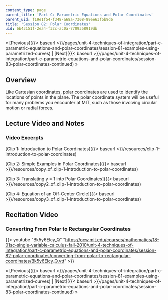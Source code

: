 ```yaml
---
content_type: page
parent_title: 'Part C: Parametric Equations and Polar Coordinates'
parent_uid: f19e1f54-f348-a68a-7308-89ee63f5b9d6
title: 'Session 82: Polar Coordinates'
uid: 6b43151f-2ea4-f32c-ac0a-7709358919db
---
```


« [Previous]({{< baseurl >}}/pages/unit-4-techniques-of-integration/part-c-parametric-equations-and-polar-coordinates/session-81-examples-using-parametrized-curves) | [Next]({{< baseurl >}}/pages/unit-4-techniques-of-integration/part-c-parametric-equations-and-polar-coordinates/session-83-polar-coordinates-continued) »

Overview
--------

Like Cartesian coordinates, polar coordinates are used to identify the locations of points in the plane. The polar coordinate system will be useful for many problems you encounter at MIT, such as those involving circular motion or radial forces.

Lecture Video and Notes
-----------------------

### Video Excerpts

[Clip 1: Introduction to Polar Coordinates]({{< baseurl >}}/resources/clip-1-introduction-to-polar-coordinates)

[Clip 2: Simple Examples in Polar Coordinates]({{< baseurl >}}/resources/copy_of_clip-1-introduction-to-polar-coordinates)

[Clip 3: Translating y = 1 into Polar Coordinates]({{< baseurl >}}/resources/copy2_of_clip-1-introduction-to-polar-coordinates)

[Clip 4: Equation of an Off-Center Circle]({{< baseurl >}}/resources/copy3_of_clip-1-introduction-to-polar-coordinates)

Recitation Video
----------------

### Converting From Polar to Rectangular Coordinates

{{< youtube "Bk5y6Elcy_Q" "https://ocw.mit.edu/courses/mathematics/18-01sc-single-variable-calculus-fall-2010/unit-4-techniques-of-integration/part-c-parametric-equations-and-polar-coordinates/session-82-polar-coordinates/converting-from-polar-to-rectangular-coordinates/Bk5y6Elcy_Q.vtt" >}}

« [Previous]({{< baseurl >}}/pages/unit-4-techniques-of-integration/part-c-parametric-equations-and-polar-coordinates/session-81-examples-using-parametrized-curves) | [Next]({{< baseurl >}}/pages/unit-4-techniques-of-integration/part-c-parametric-equations-and-polar-coordinates/session-83-polar-coordinates-continued) »